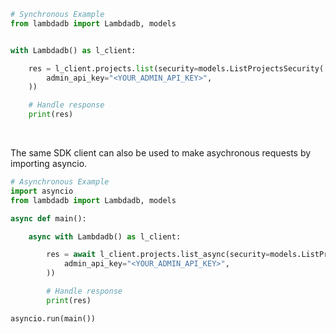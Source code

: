 <!-- Start SDK Example Usage [usage] -->
```python
# Synchronous Example
from lambdadb import Lambdadb, models


with Lambdadb() as l_client:

    res = l_client.projects.list(security=models.ListProjectsSecurity(
        admin_api_key="<YOUR_ADMIN_API_KEY>",
    ))

    # Handle response
    print(res)
```

</br>

The same SDK client can also be used to make asychronous requests by importing asyncio.
```python
# Asynchronous Example
import asyncio
from lambdadb import Lambdadb, models

async def main():

    async with Lambdadb() as l_client:

        res = await l_client.projects.list_async(security=models.ListProjectsSecurity(
            admin_api_key="<YOUR_ADMIN_API_KEY>",
        ))

        # Handle response
        print(res)

asyncio.run(main())
```
<!-- End SDK Example Usage [usage] -->